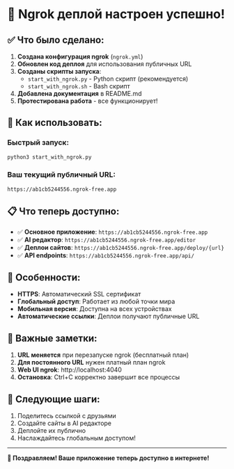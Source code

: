 # 🎉 Ngrok деплой настроен успешно!

## ✅ Что было сделано:

1. **Создана конфигурация ngrok** (`ngrok.yml`)
2. **Обновлен код деплоя** для использования публичных URL
3. **Созданы скрипты запуска**:
   - `start_with_ngrok.py` - Python скрипт (рекомендуется)
   - `start_with_ngrok.sh` - Bash скрипт
4. **Добавлена документация** в README.md
5. **Протестирована работа** - все функционирует!

## 🚀 Как использовать:

### Быстрый запуск:
```bash
python3 start_with_ngrok.py
```

### Ваш текущий публичный URL:
`https://ab1cb5244556.ngrok-free.app`

## 📋 Что теперь доступно:

- ✅ **Основное приложение**: `https://ab1cb5244556.ngrok-free.app`
- ✅ **AI редактор**: `https://ab1cb5244556.ngrok-free.app/editor`
- ✅ **Деплои сайтов**: `https://ab1cb5244556.ngrok-free.app/deploy/{url}`
- ✅ **API endpoints**: `https://ab1cb5244556.ngrok-free.app/api/`

## 🔧 Особенности:

- **HTTPS**: Автоматический SSL сертификат
- **Глобальный доступ**: Работает из любой точки мира
- **Мобильная версия**: Доступна на всех устройствах
- **Автоматические ссылки**: Деплои получают публичные URL

## 📝 Важные заметки:

1. **URL меняется** при перезапуске ngrok (бесплатный план)
2. **Для постоянного URL** нужен платный план ngrok
3. **Web UI ngrok**: http://localhost:4040
4. **Остановка**: Ctrl+C корректно завершит все процессы

## 🎯 Следующие шаги:

1. Поделитесь ссылкой с друзьями
2. Создайте сайты в AI редакторе
3. Деплойте их публично
4. Наслаждайтесь глобальным доступом!

---
**🎉 Поздравляем! Ваше приложение теперь доступно в интернете!**

